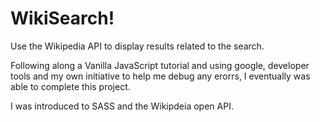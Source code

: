 # WikiSearch!

Use the Wikipedia API to display results related to the search.

Following along a Vanilla JavaScript tutorial and using google, developer tools and my own initiative to help me debug any erorrs,
I eventually was able to complete this project. 

I was introduced to SASS and the Wikipdeia open API. 
